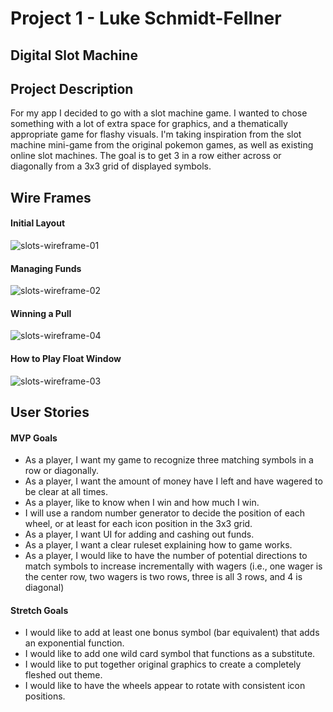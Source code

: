 # Project 1 - Luke Schmidt-Fellner

## Digital Slot Machine

## Project Description

For my app I decided to go with a slot machine game. I wanted to chose something with a lot of extra space for graphics, and a thematically appropriate game for flashy visuals. I'm taking inspiration from the slot machine mini-game from the original pokemon games, as well as existing online slot machines. The goal is to get 3 in a row either across or diagonally from a 3x3 grid of displayed symbols.

## Wire Frames

#### Initial Layout
![slots-wireframe-01](https://user-images.githubusercontent.com/127900788/236844440-3ce12279-feb7-4610-a75e-bb4fe53e87a1.png)

#### Managing Funds
![slots-wireframe-02](https://user-images.githubusercontent.com/127900788/236844701-d11392a4-0054-454d-a5a2-d277c685e9d3.png)

#### Winning a Pull
![slots-wireframe-04](https://user-images.githubusercontent.com/127900788/236844791-1cffaa48-e002-41be-9ec0-7b4d2e890c39.png)

#### How to Play Float Window
![slots-wireframe-03](https://user-images.githubusercontent.com/127900788/236845112-937090d6-7d10-4230-826a-213ea342bbda.png)

## User Stories

#### MVP Goals

- As a player, I want my game to recognize three matching symbols in a row or diagonally.
- As a player, I want the amount of money have I left and have wagered to be clear at all times.
- As a player, like to know when I win and how much I win.
- I will use a random number generator to decide the position of each wheel, or at least for each icon position in the 3x3 grid.
- As a player, I want UI for adding and cashing out funds.
- As a player, I want a clear ruleset explaining how to game works.
- As a player, I would like to have the number of potential directions to match symbols to increase incrementally with wagers (i.e., one wager is the center row, two wagers is two rows, three is all 3 rows, and 4 is diagonal)

#### Stretch Goals

- I would like to add at least one bonus symbol (bar equivalent) that adds an exponential function.
- I would like to add one wild card symbol that functions as a substitute.
- I would like to put together original graphics to create a completely fleshed out theme.
- I would like to have the wheels appear to rotate with consistent icon positions.
